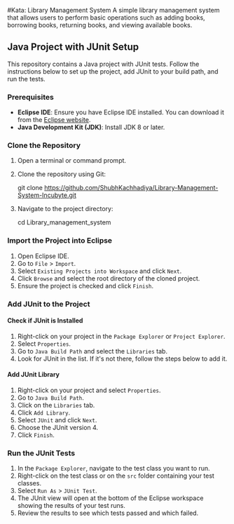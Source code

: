 #Kata: Library Management System
A simple library management system that allows users to perform basic operations
such as adding books, borrowing books, returning books, and viewing available books.

## Java Project with JUnit Setup

This repository contains a Java project with JUnit tests. Follow the instructions below to set up the project, add JUnit to your build path, and run the tests.

### Prerequisites

- **Eclipse IDE**: Ensure you have Eclipse IDE installed. You can download it from the [Eclipse website](https://www.eclipse.org/downloads/).
- **Java Development Kit (JDK)**: Install JDK 8 or later.

### Clone the Repository

1. Open a terminal or command prompt.
2. Clone the repository using Git:

    git clone https://github.com/ShubhKachhadiya/Library-Management-System-Incubyte.git
    

3. Navigate to the project directory:

    cd Library_management_system

### Import the Project into Eclipse

1. Open Eclipse IDE.
2. Go to `File` > `Import`.
3. Select `Existing Projects into Workspace` and click `Next`.
4. Click `Browse` and select the root directory of the cloned project.
5. Ensure the project is checked and click `Finish`.

### Add JUnit to the Project

#### Check if JUnit is Installed

1. Right-click on your project in the `Package Explorer` or `Project Explorer`.
2. Select `Properties`.
3. Go to `Java Build Path` and select the `Libraries` tab.
4. Look for JUnit in the list. If it's not there, follow the steps below to add it.

#### Add JUnit Library

1. Right-click on your project and select `Properties`.
2. Go to `Java Build Path`.
3. Click on the `Libraries` tab.
4. Click `Add Library`.
5. Select `JUnit` and click `Next`.
6. Choose the JUnit version 4.
7. Click `Finish`.

### Run the JUnit Tests

1. In the `Package Explorer`, navigate to the test class you want to run.
2. Right-click on the test class or on the `src` folder containing your test classes.
3. Select `Run As` > `JUnit Test`.
4. The JUnit view will open at the bottom of the Eclipse workspace showing the results of your test runs.
5. Review the results to see which tests passed and which failed.
